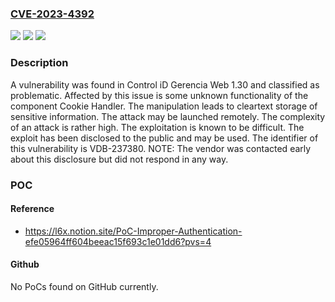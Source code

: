 ### [CVE-2023-4392](https://cve.mitre.org/cgi-bin/cvename.cgi?name=CVE-2023-4392)
![](https://img.shields.io/static/v1?label=Product&message=Gerencia%20Web&color=blue)
![](https://img.shields.io/static/v1?label=Version&message=%3D%201.30%20&color=brighgreen)
![](https://img.shields.io/static/v1?label=Vulnerability&message=CWE-312%20Cleartext%20Storage%20of%20Sensitive%20Information&color=brighgreen)

### Description

A vulnerability was found in Control iD Gerencia Web 1.30 and classified as problematic. Affected by this issue is some unknown functionality of the component Cookie Handler. The manipulation leads to cleartext storage of sensitive information. The attack may be launched remotely. The complexity of an attack is rather high. The exploitation is known to be difficult. The exploit has been disclosed to the public and may be used. The identifier of this vulnerability is VDB-237380. NOTE: The vendor was contacted early about this disclosure but did not respond in any way.

### POC

#### Reference
- https://l6x.notion.site/PoC-Improper-Authentication-efe05964ff604beeac15f693c1e01dd6?pvs=4

#### Github
No PoCs found on GitHub currently.

